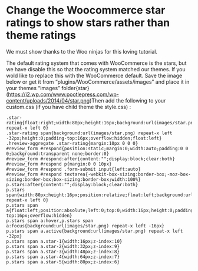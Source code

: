 # Change the Woocommerce star ratings to show stars rather than theme ratings
We must show thanks to the Woo ninjas for this loving tutorial.

The default rating system that comes with WooCommerce is the stars, but we have disable this so that the rating system matched our themes. If you wold like to replace this with the WooCommerce default. Save the image below or get it from “plugins/WooCommerce/assets/images” and place it  in your themes “images” folder{star}(https://i2.wp.com/www.pootlepress.com/wp-content/uploads/2014/04/star.png)Then add the following to your custom.css (if you have child theme the style.css) :

```
.star-rating{float:right;width:80px;height:16px;background:url(images/star.png) repeat-x left 0} 
.star-rating span{background:url(images/star.png) repeat-x left -32px;height:0;padding-top:16px;overflow:hidden;float:left} 
.hreview-aggregate .star-rating{margin:10px 0 0 0} 
#review_form #respond{position:static;margin:0;width:auto;padding:0 0 0;background:transparent none;border:0} 
#review_form #respond:after{content:"";display:block;clear:both} 
#review_form #respond p{margin:0 0 10px} 
#review_form #respond .form-submit input{left:auto} 
#review_form #respond textarea{-webkit-box-sizing:border-box;-moz-box-sizing:border-box;box-sizing:border-box;width:100%} 
p.stars:after{content:"";display:block;clear:both} 
p.stars span{width:80px;height:16px;position:relative;float:left;background:url(images/star.png) repeat-x left 0} 
p.stars span a{float:left;position:absolute;left:0;top:0;width:16px;height:0;padding-top:16px;overflow:hidden} 
p.stars span a:hover,p.stars span a:focus{background:url(images/star.png) repeat-x left -16px} 
p.stars span a.active{background:url(images/star.png) repeat-x left -32px} 
p.stars span a.star-1{width:16px;z-index:10} 
p.stars span a.star-2{width:32px;z-index:9} 
p.stars span a.star-3{width:48px;z-index:8} 
p.stars span a.star-4{width:64px;z-index:7} 
p.stars span a.star-5{width:80px;z-index:6}
```
